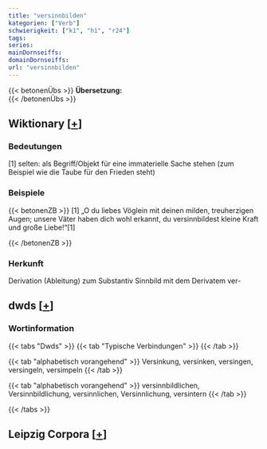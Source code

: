 ```yaml
---
title: "versinnbilden"
kategorien: ["Verb"]
schwierigkeit: ["k1", "h1", "r24"]
tags:
series:
mainDornseiffs:
domainDornseiffs:
url: "versinnbilden"
---
```


{{< betonenÜbs >}}
**Übersetzung:**  
{{< /betonenÜbs >}}

## Wiktionary [[+](https://de.wiktionary.org/wiki/versinnbilden)]

### Bedeutungen
[1] selten: als Begriff/Objekt für eine immaterielle Sache stehen (zum Beispiel wie die Taube für den Frieden steht)  

### Beispiele
{{< betonenZB >}}
[1] „O du liebes Vöglein mit deinen milden, treuherzigen Augen; unsere Väter haben dich wohl erkannt, du versinnbildest kleine Kraft und große Liebe!“[1]  

{{< /betonenZB >}}
### Herkunft
Derivation (Ableitung) zum Substantiv Sinnbild mit dem Derivatem ver-  



## dwds [[+](https://www.dwds.de/wb/versinnbilden)]

### Wortinformation
{{< tabs "Dwds" >}}
{{< tab "Typische Verbindungen" >}}
{{< /tab >}}

{{< tab "alphabetisch vorangehend" >}}
Versinkung, versinken, versingen, versingeln, versimpeln
{{< /tab >}}

{{< tab "alphabetisch vorangehend" >}}
versinnbildlichen, Versinnbildlichung, versinnlichen, Versinnlichung, versintern
{{< /tab >}}

{{< /tabs >}}

## Leipzig Corpora [[+](https://corpora.uni-leipzig.de/en/res?word=versinnbilden&corpusId=deu_newscrawl-public_2018)]

